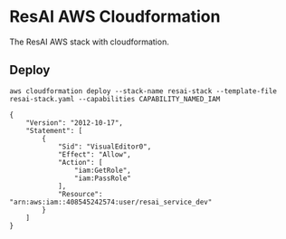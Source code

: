 # ResAI AWS Cloudformation

The ResAI AWS stack with cloudformation.  

## Deploy

`aws cloudformation deploy --stack-name resai-stack --template-file resai-stack.yaml --capabilities CAPABILITY_NAMED_IAM`

```
{
	"Version": "2012-10-17",
	"Statement": [
		{
			"Sid": "VisualEditor0",
			"Effect": "Allow",
			"Action": [
				"iam:GetRole",
				"iam:PassRole"
			],
			"Resource": "arn:aws:iam::408545242574:user/resai_service_dev"
		}
	]
}
```
